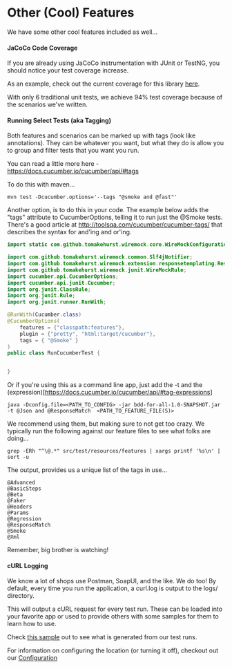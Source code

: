 # Other (Cool) Features

We have some other cool features included as well...

#### JaCoCo Code Coverage <a name="coverage">&nbsp;</a>

If you are already using JaCoCo instrumentation with JUnit or TestNG, you should notice your test coverage increase.

As an example, check out the current coverage for this library [here](samples/jacoco.csv).

With only 6 traditional unit tests, we achieve 94% test coverage because of the scenarios we've written.

#### Running Select Tests (aka Tagging) <a name="tagging">&nbsp;</a>

Both features and scenarios can be marked up with tags (look like annotations).  They can be whatever you want, but what they do is allow you to group and filter tests that you want you run.

You can read a little more here - https://docs.cucumber.io/cucumber/api/#tags

To do this with maven...

```sbtshell
mvn test -Dcucumber.options='--tags "@smoke and @fast"'
```

Another option, is to do this in your code.  The example below adds the "tags" attribute to CucumberOptions, telling it to run just the @Smoke tests.  There's a good article at http://toolsqa.com/cucumber/cucumber-tags/ that describes the syntax for and'ing and or'ing.

```java
import static com.github.tomakehurst.wiremock.core.WireMockConfiguration.options;

import com.github.tomakehurst.wiremock.common.Slf4jNotifier;
import com.github.tomakehurst.wiremock.extension.responsetemplating.ResponseTemplateTransformer;
import com.github.tomakehurst.wiremock.junit.WireMockRule;
import cucumber.api.CucumberOptions;
import cucumber.api.junit.Cucumber;
import org.junit.ClassRule;
import org.junit.Rule;
import org.junit.runner.RunWith;

@RunWith(Cucumber.class)
@CucumberOptions(
    features = {"classpath:features"},
    plugin = {"pretty", "html:target/cucumber"},
    tags = { "@Smoke" }
)
public class RunCucumberTest {


}
```

Or if you're using this as a command line app, just add the -t and the (expression)[https://docs.cucumber.io/cucumber/api/#tag-expressions]

```sbtshell
java -Dconfig.file=<PATH_TO_CONFIG> -jar bdd-for-all-1.0-SNAPSHOT.jar -t @Json and @ResponseMatch  <PATH_TO_FEATURE_FILE(S)>
```

We recommend using them, but making sure to not get too crazy.  We typically run the following against our feature files to see what folks are doing...

```sbtshell
grep -ERh "^\@.*" src/test/resources/features | xargs printf '%s\n' | sort -u
```

The output, provides us a unique list of the tags in use...

```sbtshell
@Advanced
@BasicSteps
@Beta
@Faker
@Headers
@Params
@Regression
@ResponseMatch
@Smoke
@Xml
```

Remember, big brother is watching!

#### cURL Logging <a name="curl">&nbsp;</a>

We know a lot of shops use Postman, SoapUI, and the like.  We do too!  By default, every time you run the application, a curl.log is output to the logs/ directory.

This will output a cURL request for every test run.  These can be loaded into your favorite app or used to provide others with some samples for them to learn how to use.

Check [this sample](samples/curl.log) out to see what is generated from our test runs.

For information on configuring the location (or turning it off), checkout out our [Configuration](CONFIGURATION.md#curlog)
